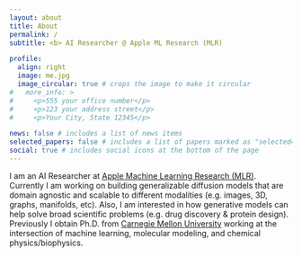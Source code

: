 ```yaml
---
layout: about
title: About
permalink: /
subtitle: <b> AI Researcher @ Apple ML Research (MLR)

profile:
  align: right
  image: me.jpg
  image_circular: true # crops the image to make it circular
#   more_info: >
#     <p>555 your office number</p>
#     <p>123 your address street</p>
#     <p>Your City, State 12345</p>

news: false # includes a list of news items
selected_papers: false # includes a list of papers marked as "selected={true}"
social: true # includes social icons at the bottom of the page
---
```


I am an AI Researcher at [Apple Machine Learning Research (MLR)](https://machinelearning.apple.com/). Currently I am working on building generalizable diffusion models that are domain agnostic and scalable to different modalities (e.g. images, 3D, graphs, manifolds, etc). Also, I am interested in how generative models can help solve broad scientific problems (e.g. drug discovery & protein design). Previously I obtain Ph.D. from [Carnegie Mellon University](https://www.cmu.edu/) working at the intersection of machine learning, molecular modeling, and chemical physics/biophysics.
